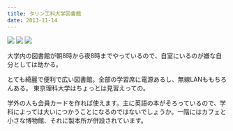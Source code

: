 ```yaml
---
title: タリン工科大学図書館
date: 2013-11-14
---
```


![](https://img.xar.sh/21093479181_0d4a956a02_b.jpg)
![](https://img.xar.sh/11752198103_637aa8269d_k.jpg)
![](https://img.xar.sh/11752196383_5cd118c541_k.jpg)

大学内の図書館が朝8時から夜8時までやっているので、自室にいるのが嫌な自分としては助かる。

とても綺麗で便利で広い図書館。全部の学習席に電源あるし、無線LANももちろんある。
東京理科大学はちょっとは見習えっての。

学外の人も会員カードを作れば使えます。主に英語の本がそろっているので、学科によっては大いにつかうことになるのではないでしょうか。一階にはカフェと小さな博物館、それに製本所が併設されています。
